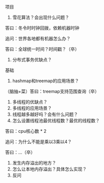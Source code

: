 项目

1. 雪花算法？会出现什么问题？

答曰：冬令时时钟回拨，依赖机器时钟

追问：世界各地都有机器怎么办？

答曰：全球统一时间？时间戳？（卒）

1. 分布式事务优缺点？

基础

1. hashmap和treemap的应用场景？

（脑抽+菜）答曰：treemap支持范围查询（卒）

1. 多线程的优缺点？
2. 多线程的应用场景？
3. 线程越多越好吗？会有什么问题？
4. 怎么设置线程池最优线程数？最优的线程数？

答曰：cpu核心数 * 2

追问：为什么不能是乘以3乘以4？

答曰：...（卒）

1. 发生内存溢出的地方？
2. 怎么让本地内存溢出？具体怎么实现？
3. 反问